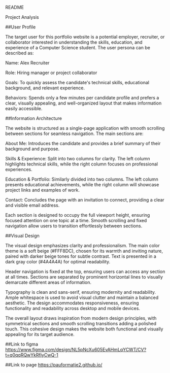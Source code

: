README

Project Analysis

##User Profile

The target user for this portfolio website is a potential employer, recruiter, or collaborator interested in understanding the skills, education, and experience of a Computer Science student. The user persona can be described as:

Name: Alex Recruiter

Role: Hiring manager or project collaborator

Goals: To quickly assess the candidate's technical skills, educational background, and relevant experience.

Behaviors: Spends only a few minutes per candidate profile and prefers a clear, visually appealing, and well-organized layout that makes information easily accessible.

##Information Architecture

The website is structured as a single-page application with smooth scrolling between sections for seamless navigation. The main sections are:

About Me: Introduces the candidate and provides a brief summary of their background and purpose.

Skills & Experience: Split into two columns for clarity. The left column highlights technical skills, while the right column focuses on professional experiences.

Education & Portfolio: Similarly divided into two columns. The left column presents educational achievements, while the right column will showcase project links and examples of work.

Contact: Concludes the page with an invitation to connect, providing a clear and visible email address.

Each section is designed to occupy the full viewport height, ensuring focused attention on one topic at a time. Smooth scrolling and fixed navigation allow users to transition effortlessly between sections.

##Visual Design

The visual design emphasizes clarity and professionalism. The main color theme is a soft beige (#FFF8DC), chosen for its warmth and inviting nature, paired with darker beige tones for subtle contrast. Text is presented in a dark gray color (#4A4A4A) for optimal readability.

Header navigation is fixed at the top, ensuring users can access any section at all times. Sections are separated by prominent horizontal lines to visually demarcate different areas of information.

Typography is clean and sans-serif, ensuring modernity and readability. Ample whitespace is used to avoid visual clutter and maintain a balanced aesthetic. The design accommodates responsiveness, ensuring functionality and readability across desktop and mobile devices.

The overall layout draws inspiration from modern design principles, with symmetrical sections and smooth scrolling transitions adding a polished touch. This cohesive design makes the website both functional and visually appealing for its target audience.

##Link to figma
https://www.figma.com/design/NL5pNcXu605EvAHmLqYCWT/CV?t=q0qqRQwYkRfiyCwQ-1

##Link to page
https://pauformatje2.github.io/

